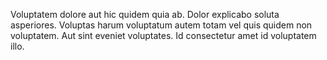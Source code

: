 Voluptatem dolore aut hic quidem quia ab. Dolor explicabo soluta asperiores. Voluptas harum voluptatum autem totam vel quis quidem non voluptatem. Aut sint eveniet voluptates. Id consectetur amet id voluptatem illo.